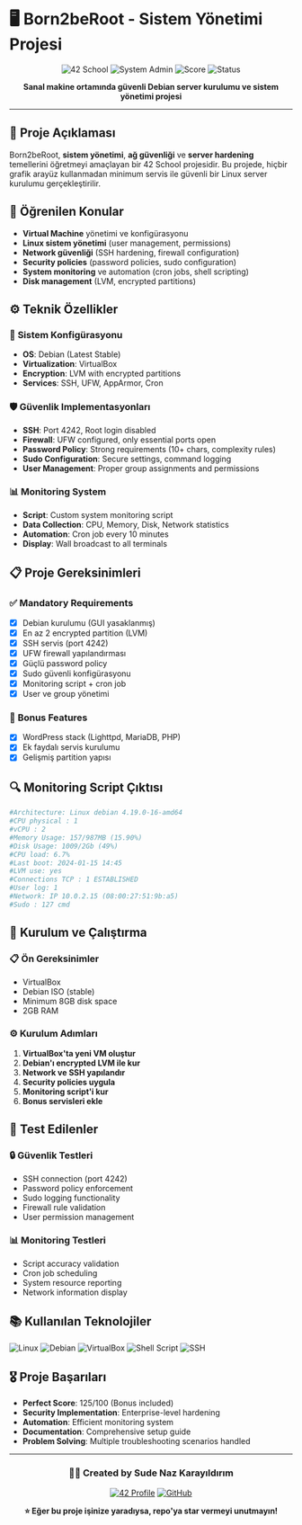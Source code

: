 # 🖥️ Born2beRoot - Sistem Yönetimi Projesi

<div align="center">

![42 School](https://img.shields.io/badge/School-42-black?style=for-the-badge&logo=42)
![System Admin](https://img.shields.io/badge/System-Administration-blue?style=for-the-badge&logo=linux)
![Score](https://img.shields.io/badge/Score-125%2F100-gold?style=for-the-badge)
![Status](https://img.shields.io/badge/Status-Completed-success?style=for-the-badge)

**Sanal makine ortamında güvenli Debian server kurulumu ve sistem yönetimi projesi**

</div>

---

## 📝 Proje Açıklaması

Born2beRoot, **sistem yönetimi**, **ağ güvenliği** ve **server hardening** temellerini öğretmeyi amaçlayan bir 42 School projesidir. Bu projede, hiçbir grafik arayüz kullanmadan minimum servis ile güvenli bir Linux server kurulumu gerçekleştirilir.

## 🎯 Öğrenilen Konular

- **Virtual Machine** yönetimi ve konfigürasyonu
- **Linux sistem yönetimi** (user management, permissions)
- **Network güvenliği** (SSH hardening, firewall configuration)
- **Security policies** (password policies, sudo configuration)
- **System monitoring** ve automation (cron jobs, shell scripting)
- **Disk management** (LVM, encrypted partitions)

## ⚙️ Teknik Özellikler

### 🔧 **Sistem Konfigürasyonu**
- **OS**: Debian (Latest Stable)
- **Virtualization**: VirtualBox
- **Encryption**: LVM with encrypted partitions
- **Services**: SSH, UFW, AppArmor, Cron

### 🛡️ **Güvenlik Implementasyonları**
- **SSH**: Port 4242, Root login disabled
- **Firewall**: UFW configured, only essential ports open
- **Password Policy**: Strong requirements (10+ chars, complexity rules)
- **Sudo Configuration**: Secure settings, command logging
- **User Management**: Proper group assignments and permissions

### 📊 **Monitoring System**
- **Script**: Custom system monitoring script
- **Data Collection**: CPU, Memory, Disk, Network statistics
- **Automation**: Cron job every 10 minutes
- **Display**: Wall broadcast to all terminals

## 📋 Proje Gereksinimleri

### ✅ **Mandatory Requirements**
- [x] Debian kurulumu (GUI yasaklanmış)
- [x] En az 2 encrypted partition (LVM)
- [x] SSH servis (port 4242)
- [x] UFW firewall yapılandırması
- [x] Güçlü password policy
- [x] Sudo güvenli konfigürasyonu
- [x] Monitoring script + cron job
- [x] User ve group yönetimi

### 🎁 **Bonus Features**
- [x] WordPress stack (Lighttpd, MariaDB, PHP)
- [x] Ek faydalı servis kurulumu
- [x] Gelişmiş partition yapısı

## 🔍 Monitoring Script Çıktısı

```bash
#Architecture: Linux debian 4.19.0-16-amd64
#CPU physical : 1
#vCPU : 2
#Memory Usage: 157/987MB (15.90%)
#Disk Usage: 1009/2Gb (49%)
#CPU load: 6.7%
#Last boot: 2024-01-15 14:45
#LVM use: yes
#Connections TCP : 1 ESTABLISHED
#User log: 1
#Network: IP 10.0.2.15 (08:00:27:51:9b:a5)
#Sudo : 127 cmd
```

## 🚀 Kurulum ve Çalıştırma

### 📋 **Ön Gereksinimler**
- VirtualBox
- Debian ISO (stable)
- Minimum 8GB disk space
- 2GB RAM

### ⚙️ **Kurulum Adımları**
1. **VirtualBox'ta yeni VM oluştur**
2. **Debian'ı encrypted LVM ile kur**
3. **Network ve SSH yapılandır**
4. **Security policies uygula**
5. **Monitoring script'i kur**
6. **Bonus servisleri ekle**

## 🧪 Test Edilenler

### 🔒 **Güvenlik Testleri**
- SSH connection (port 4242)
- Password policy enforcement
- Sudo logging functionality
- Firewall rule validation
- User permission management

### 📊 **Monitoring Testleri**
- Script accuracy validation
- Cron job scheduling
- System resource reporting
- Network information display

## 📚 Kullanılan Teknolojiler

![Linux](https://img.shields.io/badge/Linux-FCC624?style=flat-square&logo=linux&logoColor=black)
![Debian](https://img.shields.io/badge/Debian-D70A53?style=flat-square&logo=debian&logoColor=white)
![VirtualBox](https://img.shields.io/badge/VirtualBox-183A61?style=flat-square&logo=virtualbox&logoColor=white)
![Shell Script](https://img.shields.io/badge/Shell_Script-121011?style=flat-square&logo=gnu-bash&logoColor=white)
![SSH](https://img.shields.io/badge/SSH-4D4D4D?style=flat-square&logo=openssh&logoColor=white)

## 🎖️ Proje Başarıları

- **Perfect Score**: 125/100 (Bonus included)
- **Security Implementation**: Enterprise-level hardening
- **Automation**: Efficient monitoring system
- **Documentation**: Comprehensive setup guide
- **Problem Solving**: Multiple troubleshooting scenarios handled

---

<div align="center">

### 👨‍💻 Created by Sude Naz Karayıldırım

[![42 Profile](https://img.shields.io/badge/42%20Profile-skarayil-black?style=flat-square&logo=42&logoColor=white)](https://profile.intra.42.fr/users/skarayil)
[![GitHub](https://img.shields.io/badge/GitHub-skarayil-181717?style=flat-square&logo=github&logoColor=white)](https://github.com/skarayil)

**⭐ Eğer bu proje işinize yaradıysa, repo'ya star vermeyi unutmayın!**

</div>
